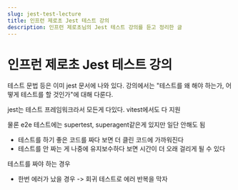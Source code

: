 ```yaml
---
slug: jest-test-lecture
title: 인프런 제로초 Jest 테스트 강의
description: 인프런 제로초님의 Jest 테스트 강의를 듣고 정리한 글
---
```


# 인프런 제로초 Jest 테스트 강의

테스트 문법 등은 이미 jest 문서에 나와 있다. 강의에서는 "테스트를 왜 해야 하는가, 어떻게 테스트를 할 것인가"에 대해 다룬다.

jest는 테스트 프레임워크라서 모든게 다있다. vitest에서도 다 지원

물론 e2e 테스트에는 supertest, superagent같은게 있지만 일단 안해도 됨

- 테스트를 하기 좋은 코드를 짜다 보면 더 클린 코드에 가까워진다
- 테스트를 안 짜는 게 나중에 유지보수하다 보면 시간이 더 오래 걸리게 될 수 있다

테스트를 짜야 하는 경우
- 한번 에러가 났을 경우 -> 회귀 테스트로 에러 반복을 막자